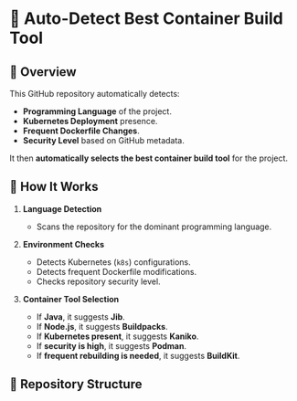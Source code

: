 # 🚀 Auto-Detect Best Container Build Tool

## 📌 Overview
This GitHub repository automatically detects:
- **Programming Language** of the project.
- **Kubernetes Deployment** presence.
- **Frequent Dockerfile Changes**.
- **Security Level** based on GitHub metadata.

It then **automatically selects the best container build tool** for the project.

## 🔧 How It Works
1. **Language Detection**  
   - Scans the repository for the dominant programming language.
   
2. **Environment Checks**  
   - Detects Kubernetes (`k8s`) configurations.
   - Detects frequent Dockerfile modifications.
   - Checks repository security level.

3. **Container Tool Selection**
   - If **Java**, it suggests **Jib**.
   - If **Node.js**, it suggests **Buildpacks**.
   - If **Kubernetes present**, it suggests **Kaniko**.
   - If **security is high**, it suggests **Podman**.
   - If **frequent rebuilding is needed**, it suggests **BuildKit**.

## 📂 Repository Structure
